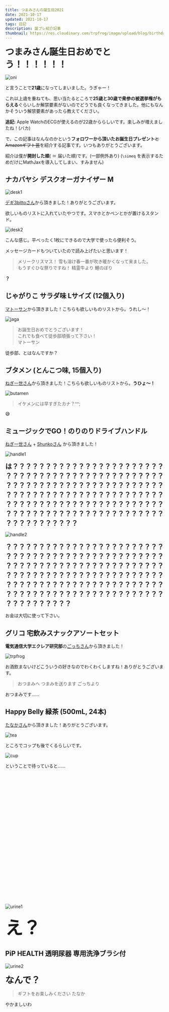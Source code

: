```yaml
---
title: つまみさんの誕生日2021
date: 2021-10-17
updated: 2021-10-17
tags: 日記
description: 誕プレ紹介記事
thumbnail: https://res.cloudinary.com/trpfrog/image/upload/blog/birthday-21/oni.webp
---
```


<span style="font-size: 2em">**つまみさん誕生日おめでとう！！！！！！**</span>

![oni](https://res.cloudinary.com/trpfrog/image/upload/blog/birthday-21/oni.webp)

と言うことで**21歳**になってしまいました。うぎゃー！


これ以上歳を重ねても、思い当たるところで**25歳と30歳で衆参の被選挙権がもらえる**ぐらいしか解禁要素がないのでどうでも良くなってきました。他にもなんかそういう解禁要素があったら教えてください。

**追記:** Apple WatchのECGが使えるのが22歳かららしいです。楽しみが増えましたね！(バカ)

で、この記事はなんなのかという**フォロワーから頂いたお誕生日プレゼント**<s>とAmazonギフト芸</s>を紹介する記事です。いつもありがとうございます。

紹介は僕が**開封した順**( $\simeq$ 届いた順)です。(一部例外あり) (`\simeq` を表示するためだけにMathJaxを導入してしまい、すみません)



## ナカバヤシ デスクオーガナイザー M

![desk1](https://res.cloudinary.com/trpfrog/image/upload/blog/birthday-21/desk1.webp)

[デギ3bittoさん](https://twitter.com/degui_3bitto)から頂きました！ありがとうございます。

欲しいものリストに入れていたやつです。スマホとかペンとかが置けるスタンド。



![desk2](https://res.cloudinary.com/trpfrog/image/upload/blog/birthday-21/desk2.webp)

こんな感じ。平べったく1枚にできるので大学で使ったら便利そう。



メッセージカードもついていたので読み上げたいと思います！

>   メリークリスマス！
>   雪も溶け春一番が吹き暖かくなって来ました。<br>
>   もうすぐひな祭りですね！
>   精霊牛より 鯉のぼり

**？**



## じゃがりこ サラダ味 Lサイズ (12個入り)

[マトーサン](https://twitter.com/mato1370)から頂きました！こちらも欲しいものリストから。うれし〜！

![jaga](https://res.cloudinary.com/trpfrog/image/upload/blog/birthday-21/jaga.webp)

>   お誕生日おめでとうございます！<br>
>   これでも食べて徒歩部頑張って下さい！<br>
>   マトーサン

徒歩部、とはなんですか？



## ブタメン (とんこつ味, 15個入り)

[ねぎ一世さん](https://twitter.com/negiissei)から頂きました！こちらも欲しいものリストから。**うひょ〜！**

![butamen](https://res.cloudinary.com/trpfrog/image/upload/blog/birthday-21/butamen.webp)

>   イケメンには早すぎたカナ？^^;

😅



## ミュージックでGO！のりのりドライブハンドル

[ねぎ一世さん](https://twitter.com/negiissei) + [Shunkoさん](https://twitter.com/chikuwabutenshi) から頂きました！

![handle1](https://res.cloudinary.com/trpfrog/image/upload/blog/birthday-21/handle1.webp)

**<span style="font-size: 1.5em"> は？？？？？？？？？？？？？？？？？？？？？？？？？？？？？？？？？？？？？？？？？？？？？？？？？？？？？？？？？？？？？？？？？？？？？？？？？？？？？？？？？？？？？？？？？？？？？？？？？？？？？？？？？？？？？？？？？？？？？？？？？？？？？？？？？？？？？？？？？？？？？？？？？？？？？？？？？？**</span>



![handle2](https://res.cloudinary.com/trpfrog/image/upload/blog/birthday-21/handle2.webp)

**<span style="font-size: 1.5em"> ？？？？？？？？？？？？？？？？？？？？？？？？？？？？？？？？？？？？？？？？？？？？？？？？？？？？？？？？？？？？？？？？？？？？？？？？？？？？？？？？？？？？？？？？？？？？？？？？？？？？？？？？？？？？？？？？？？？？？？？？？？？？？？？？？？？？？？？？？？？？？？？？？？？？？？？？？？**</span>

お金は大切に使って下さい。

<div class="youtube-outer">
    <lite-youtube videoid="brevdPjOiCA" playlabel="Play: ミュージックでGO！のりのりドライブハンドル"></lite-youtube>
</div>



## グリコ 宅飲みスナックアソートセット

**電気通信大学エクレア研究部**の[ごっちさん](https://twitter.com/_nil_a_)から頂きました！

![trpfrog](https://res.cloudinary.com/trpfrog/image/upload/blog/birthday-21/trpfrog.webp)

お酒飲まないけどこういうの好きなのでわくわくしますね！ありがとうございます。

>   おつまみへ つまみを送ります ごっちより

おつまみです……



## Happy Belly 緑茶 (500mL, 24本)

[たなかさん](https://twitter.com/tnak10114101)から頂きました！ありがとうございます。

![tea](https://res.cloudinary.com/trpfrog/image/upload/blog/birthday-21/tea.webp)

ところでコップも後でくるらしいです。

![cup](https://res.cloudinary.com/trpfrog/image/upload/blog/birthday-21/cup.webp)

ということで待っていると……

<div style="height: 400px"></div>

![urine1](https://res.cloudinary.com/trpfrog/image/upload/blog/birthday-21/urine1.webp)

<span style="font-size: 4em">**え？**</span>



## PiP HEALTH 透明尿器 専用洗浄ブラシ付

![urine2](https://res.cloudinary.com/trpfrog/image/upload/blog/birthday-21/urine2.webp)

<span style="font-size: 2em">**なんで？**</span>



>   ギフトをお楽しみください たなか

やかましいわ

